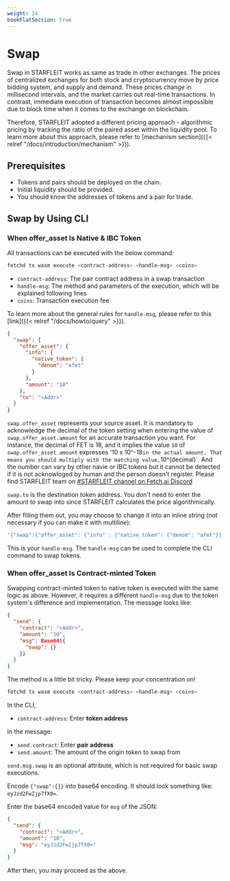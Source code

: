 ```yaml
---
weight: 24
bookFlatSection: true
---
```


# Swap

Swap in STARFLEIT works as same as trade in other exchanges. The prices of centralized exchanges for both stock and cryptocurrency move by price bidding system, and supply and demand. These prices change in millisecond intervals, and the market carries out real-time transactions. In contrast, immediate execution of transaction becomes almost impossible due to block time when it comes to the exchange on blockchain.

Therefore, STARFLEIT adopted a different pricing approach - algorithmic pricing by tracking the ratio of the paired asset within the liquidity pool. To learn more about this approach, please refer to [mechanism section]({{< relref "/docs/introduction/mechanism" >}}).

## Prerequisites

- Tokens and pairs should be deployed on the chain.
- Initial liquidity should be provided.
- You should know the addresses of tokens and a pair for trade.

## Swap by Using CLI

### When offer_asset Is Native & IBC Token

All transactions can be executed with the below command:

```bash
fetchd tx wasm execute <contract-address> <handle-msg> <coins>
```

- `contract-address`: The pair contract address in a swap transaction
- `handle-msg`: The method and parameters of the execution, which will be explained following lines
- `coins`: Transaction execution fee

To learn more about the general rules for `handle-msg`, please refer to this [link]({{< relref "/docs/howto/query" >}}).

```json
{
  "swap": {
    "offer_asset": {
      "info": {
        "native_token": {
          "denom": "afet"
        }
      },
      "amount": "10"
    },
    "to": "<Addr>"
  }
}
```

`swap.offer_asset` represents your source asset. It is mandatory to acknowledge the decimal of the token setting when entering the value of `swap.offer_asset.amount` for an accurate transaction you want. For instance, the decimal of FET is 18, and it implies the value `10` of `swap.offer_asset.amount` expresses '10 x 10^-18` in the actual amount. That means you should multiply with the matching value, `10^(decimal)`. And the number can vary by other navie or IBC tokens but it cannot be detected if it is not acknowloged by human and the person doesn't register. Please find STARFLEIT team on [#STARFLEIT channel on Fetch.ai Discord](https://bit.ly/3ra5uMI)

`swap.to` is the destination token address. You don't need to enter the amount to swap into since STARFLEIT calculates the price algorithmically.

After filling them out, you may choose to change it into an inline string (not necessary if you can make it with multiline):

```bash
'{"swap":{"offer_asset": {"info" : {"native_token": {"denom": "afet"}},"amount": "10"},"to": "<Addr>",}}'
```

This is your `handle-msg`. The `handle-msg` can be used to complete the CLI command to swap tokens.

### When offer_asset Is Contract-minted Token

Swapping contract-minted token to native token is executed with the same logic as above. However, it requires a different `handle-msg` due to the token system's difference and implementation. The message looks like:

```json
{
  "send": {
    "contract": "<Addr>",
    "amount": "10",
    "msg": Base64({
      "swap": {}
    })
  }
}
```

The method is a little bit tricky. Please keep your concentration on!

```bash
fetchd tx wasm execute <contract-address> <handle-msg> <coins>
```

In the CLI,
- `contract-address`: Enter **token address**

In the message:
- `send.contract`: Enter **pair address**
- `send.amount`: The amount of the origin token to swap from

`send.msg.swap` is an optional attribute, which is not required for basic swap executions.

Encode `{"swap":{}}` into base64 encoding. It should look something like: `eyJzd2FwIjp7fX0=`.

Enter the base64 encoded value for `msg` of the JSON:

```json
{
  "send": {
    "contract": "<Addr>",
    "amount": "10",
    "msg": "eyJzd2FwIjp7fX0="
  }
}
```

After then, you may proceed as the above.
